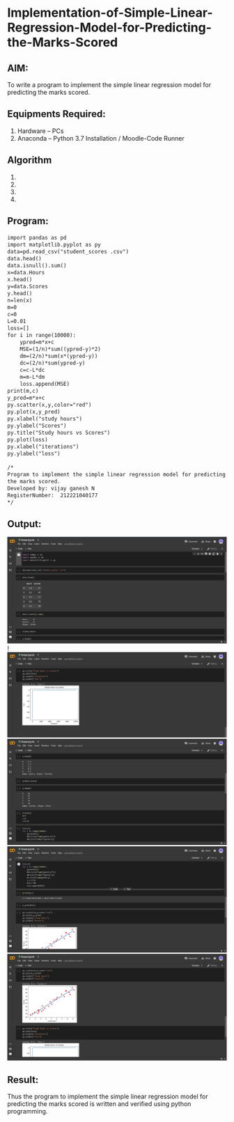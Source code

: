 # Implementation-of-Simple-Linear-Regression-Model-for-Predicting-the-Marks-Scored

## AIM:
To write a program to implement the simple linear regression model for predicting the marks scored.

## Equipments Required:
1. Hardware – PCs
2. Anaconda – Python 3.7 Installation / Moodle-Code Runner

## Algorithm
1. 
2. 
3. 
4. 

## Program:
```import numpy as np
import pandas as pd
import matplotlib.pyplot as py
data=pd.read_csv("student_scores .csv")
data.head()
data.isnull().sum()
x=data.Hours
x.head()
y=data.Scores
y.head()
n=len(x)
m=0
c=0
L=0.01
loss=[]
for i in range(10000):
    ypred=m*x+c
    MSE=(1/n)*sum((ypred-y)*2)
    dm=(2/n)*sum(x*(ypred-y))
    dc=(2/n)*sum(ypred-y)
    c=c-L*dc
    m=m-L*dm
    loss.append(MSE)
print(m,c)
y_pred=m*x+c
py.scatter(x,y,color="red")
py.plot(x,y_pred)
py.xlabel("study hours")
py.ylabel("Scores")
py.title("Study hours vs Scores")
py.plot(loss)
py.xlabel("iterations")
py.ylabel("loss")

/*
Program to implement the simple linear regression model for predicting the marks scored.
Developed by: vijay ganesh N
RegisterNumber:  212221040177
*/
```

## Output:
![output](https://github.com/vijayganeshn96/Implementation-of-Simple-Linear-Regression-Model-for-Predicting-the-Marks-Scored/blob/main/exp1.png)!
![output](https://github.com/vijayganeshn96/Implementation-of-Simple-Linear-Regression-Model-for-Predicting-the-Marks-Scored/blob/main/Screenshot%202022-05-02%20114535.png)
![output](https://github.com/vijayganeshn96/Implementation-of-Simple-Linear-Regression-Model-for-Predicting-the-Marks-Scored/blob/main/Screenshot%202022-05-02%20114349.png)
![output](https://github.com/vijayganeshn96/Implementation-of-Simple-Linear-Regression-Model-for-Predicting-the-Marks-Scored/blob/main/Screenshot%202022-05-02%20114428.png)
![output](https://github.com/vijayganeshn96/Implementation-of-Simple-Linear-Regression-Model-for-Predicting-the-Marks-Scored/blob/main/Screenshot%202022-05-02%20114502.png)
## Result:
Thus the program to implement the simple linear regression model for predicting the marks scored is written and verified using python programming.
